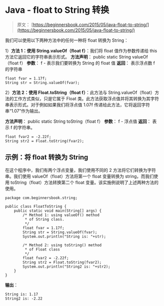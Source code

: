 # Java - float to String 转换

> 原文： [https://beginnersbook.com/2015/05/java-float-to-string/](https://beginnersbook.com/2015/05/java-float-to-string/)

我们可以使用以下两种方法中的任何一种将 float 转换为 String：

1）**方法 1：使用 String.valueOf（float f）**：我们将 float 值作为参数传递给 this 方法它返回它的字符串表示形式。
**方法声明**：
public static String valueOf（float f）
**参数**：
f - 表示我们要转换为 String 的 float 值
**返回**：
表示浮点数 f 的字符串

```
float fvar = 1.17f;
String str = String.valueOf(fvar);
```

2）**方法 2：使用 Float.toString（float f）**：此方法与 String.valueOf（float）方法的工作方式类似，只是它属于 Float 类。此方法获取浮点值并将其转换为其字符串表示形式。对于例如如果我们将浮点值 1.07f 传递给此方法，它将返回字符串“1.07”作为输出。

**方法声明**：
public static String toString（float f）
**参数**：
f - 浮点值
**返回**：
表示 f 的字符串。

```
float fvar2 = -2.22f;
String str2 = Float.toString(fvar2);
```

## 示例：将 float 转换为 String

在这个程序中，我们有两个浮点变量，我们使用不同的 2 方法将它们转换为字符串。我们使用 valueOf（float）方法将第一个 float 变量转换为 string，而我们使用 toString（float）方法转换第二个 float 变量。该实施例说明了上述两种方法的使用。

```
package com.beginnersbook.string;

public class FloatToString {
    public static void main(String[] args) {
        /* Method 1: using valueOf() method
         * of String class.
         */
        float fvar = 1.17f;
        String str = String.valueOf(fvar);
        System.out.println("String is: "+str);

        /* Method 2: using toString() method 
         * of Float class
         */
        float fvar2 = -2.22f;
        String str2 = Float.toString(fvar2);
        System.out.println("String2 is: "+str2);
    }
}
```

**输出**：

```
String is: 1.17
String2 is: -2.22
```